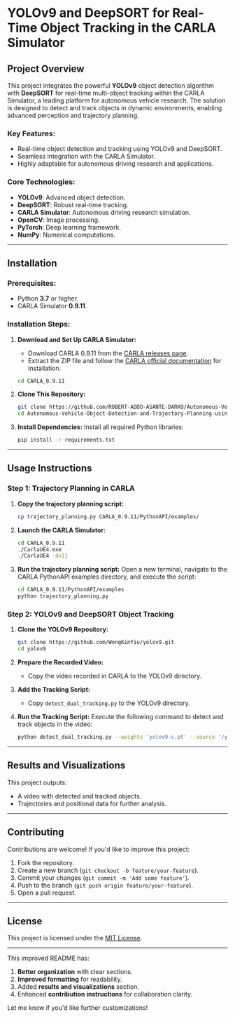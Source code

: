 # YOLOv9 and DeepSORT for Real-Time Object Tracking in the CARLA Simulator

## Project Overview

This project integrates the powerful **YOLOv9** object detection algorithm with **DeepSORT** for real-time multi-object tracking within the CARLA Simulator, a leading platform for autonomous vehicle research. The solution is designed to detect and track objects in dynamic environments, enabling advanced perception and trajectory planning.

### Key Features:
- Real-time object detection and tracking using YOLOv9 and DeepSORT.
- Seamless integration with the CARLA Simulator.
- Highly adaptable for autonomous driving research and applications.

### Core Technologies:
- **YOLOv9**: Advanced object detection.
- **DeepSORT**: Robust real-time tracking.
- **CARLA Simulator**: Autonomous driving research simulation.
- **OpenCV**: Image processing.
- **PyTorch**: Deep learning framework.
- **NumPy**: Numerical computations.

---

## Installation

### Prerequisites:
- Python **3.7** or higher.
- CARLA Simulator **0.9.11**.

### Installation Steps:

1. **Download and Set Up CARLA Simulator:**
   - Download CARLA 0.9.11 from the [CARLA releases page](https://github.com/carla-simulator/carla/releases).
   - Extract the ZIP file and follow the [CARLA official documentation](https://carla.readthedocs.io/) for installation.
   ```bash
   cd CARLA_0.9.11
   ```

2. **Clone This Repository:**
   ```bash
   git clone https://github.com/ROBERT-ADDO-ASANTE-DARKO/Autonomous-Vehicle-Object-Detection-and-Trajectory-Planning-using-YOLOv3-and-CARLA-Simulator.git
   cd Autonomous-Vehicle-Object-Detection-and-Trajectory-Planning-using-YOLOv3-and-CARLA-Simulator
   ```

3. **Install Dependencies:**
   Install all required Python libraries:
   ```bash
   pip install -r requirements.txt
   ```

---

## Usage Instructions

### Step 1: Trajectory Planning in CARLA

1. **Copy the trajectory planning script:**
   ```bash
   cp trajectory_planning.py CARLA_0.9.11/PythonAPI/examples/
   ```

2. **Launch the CARLA Simulator:**
   ```bash
   cd CARLA_0.9.11
   ./CarlaUE4.exe
   ./CarlaUE4 -dx11
   ```

3. **Run the trajectory planning script:**
   Open a new terminal, navigate to the CARLA PythonAPI examples directory, and execute the script:
   ```bash
   cd CARLA_0.9.11/PythonAPI/examples
   python trajectory_planning.py
   ```

### Step 2: YOLOv9 and DeepSORT Object Tracking

1. **Clone the YOLOv9 Repository:**
   ```bash
   git clone https://github.com/WongKinYiu/yolov9.git
   cd yolov9
   ```

2. **Prepare the Recorded Video:**
   - Copy the video recorded in CARLA to the YOLOv9 directory.

3. **Add the Tracking Script:**
   - Copy `detect_dual_tracking.py` to the YOLOv9 directory.

4. **Run the Tracking Script:**
   Execute the following command to detect and track objects in the video:
   ```bash
   python detect_dual_tracking.py --weights 'yolov9-c.pt' --source '/yolov9/video.mp4' --device 'cpu'
   ```

---

## Results and Visualizations

This project outputs:
- A video with detected and tracked objects.
- Trajectories and positional data for further analysis.

---

## Contributing

Contributions are welcome! If you'd like to improve this project:
1. Fork the repository.
2. Create a new branch (`git checkout -b feature/your-feature`).
3. Commit your changes (`git commit -m 'Add some feature'`).
4. Push to the branch (`git push origin feature/your-feature`).
5. Open a pull request.

---

## License

This project is licensed under the [MIT License](LICENSE).

---

This improved README has:
1. **Better organization** with clear sections.
2. **Improved formatting** for readability.
3. Added **results and visualizations** section.
4. Enhanced **contribution instructions** for collaboration clarity.

Let me know if you'd like further customizations!
